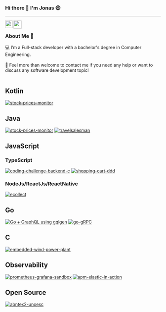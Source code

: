 ### Hi there 👋 I'm Jonas 😄


<hr />

<a href="https://www.linkedin.com/in/jonas-alessi/">
  <img align="left" width="24px" src="https://cdn.jsdelivr.net/npm/simple-icons@v3/icons/linkedin.svg"  />
</a>
<a href="mailto:alessi.jonas@gmail.com">
  <img align="left" width="26px" src="https://cdn.jsdelivr.net/npm/simple-icons@v3/icons/gmail.svg" />
</a>

<br/>

### About Me 🚀
💻 I’m a Full-stack developer with a bachelor's degree in Computer Engineering. </br></br>
💬 Feel more than welcome to contact me if you need any help or want to discuss any software development topic! </br></br>

## Kotlin
[![stock-prices-monitor](https://github-readme-stats.vercel.app/api/pin/?username=jonasalessi&repo=stock-market-simulation)](https://github.com/jonasalessi/stock-market-simulation)

## Java
[![stock-prices-monitor](https://github-readme-stats.vercel.app/api/pin/?username=jonasalessi&repo=stock-prices-monitor)](https://github.com/jonasalessi/stock-prices-monitor)
[![travelsalesman](https://github-readme-stats.vercel.app/api/pin/?username=jonasalessi&repo=travelsalesman)](https://github.com/jonasalessi/travelsalesman)

## JavaScript
### TypeScript
[![coding-challenge-backend-c](https://github-readme-stats.vercel.app/api/pin/?username=jonasalessi&repo=coding-challenge-backend-c)](https://github.com/jonasalessi/coding-challenge-backend-c)
[![shopping-cart-ddd](https://github-readme-stats.vercel.app/api/pin/?username=jonasalessi&repo=shopping-cart-ddd)](https://github.com/jonasalessi/shopping-cart-ddd)

### NodeJs/ReactJs/ReactNative
[![ecollect](https://github-readme-stats.vercel.app/api/pin/?username=jonasalessi&repo=ecollect)](https://github.com/jonasalessi/ecollect)

## Go
[![Go + GraphQL using gqlgen](https://github-readme-stats.vercel.app/api/pin/?username=jonasalessi&repo=go-graphQL)](https://github.com/jonasalessi/go-graphQL)
[![go-gRPC](https://github-readme-stats.vercel.app/api/pin/?username=jonasalessi&repo=go-gRPC)](https://github.com/jonasalessi/go-gRPC)

## C
[![embedded-wind-power-plant](https://github-readme-stats.vercel.app/api/pin/?username=jonasalessi&repo=embedded-wind-power-plant)](https://github.com/jonasalessi/embedded-wind-power-plant)

## Observability
[![prometheus-grafana-sandbox](https://github-readme-stats.vercel.app/api/pin/?username=jonasalessi&repo=prometheus-grafana-sandbox)](https://github.com/jonasalessi/prometheus-grafana-sandbox)
[![apm-elastic-in-action](https://github-readme-stats.vercel.app/api/pin/?username=jonasalessi&repo=apm-playground)](https://github.com/jonasalessi/apm-playground)

## Open Source
[![abntex2-unoesc
](https://github-readme-stats.vercel.app/api/pin/?username=jonasalessi&repo=abntex2-unoesc
)](https://github.com/jonasalessi/abntex2-unoesc)



